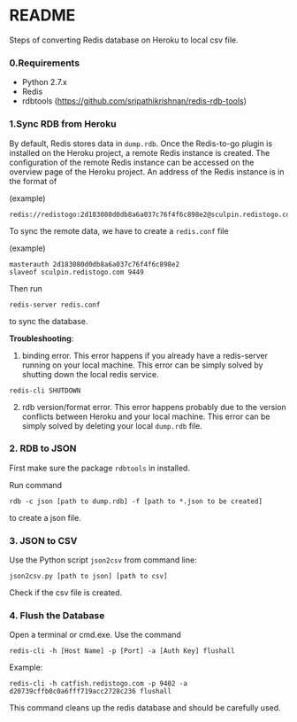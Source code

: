 # README

Steps of converting Redis database on Heroku to local csv file.

### 0.Requirements

* Python 2.7.x
* Redis
* rdbtools (https://github.com/sripathikrishnan/redis-rdb-tools)


### 1.Sync RDB from Heroku

By default, Redis stores data in `dump.rdb`. Once the Redis-to-go plugin is installed on the Heroku project, a remote Redis instance is created. The configuration of the remote Redis instance can be accessed on the overview page of the Heroku project. An address of the Redis instance is in the format of 

(example)
```
redis://redistogo:2d183080d0db8a6a037c76f4f6c898e2@sculpin.redistogo.com:9449/
```
To sync the remote data, we have to create a `redis.conf` file

(example)
```
masterauth 2d183080d0db8a6a037c76f4f6c898e2
slaveof sculpin.redistogo.com 9449
```
Then run
```
redis-server redis.conf
```
to sync the database.

__Troubleshooting__:
1. binding error. This error happens if you already have a redis-server running on your local machine. This error can be simply solved by shutting down the local redis service.
```
redis-cli SHUTDOWN
```
2. rdb version/format error. This error happens probably due to the version conflicts between Heroku and your local machine. This error can be simply solved by deleting your local `dump.rdb` file.

### 2. RDB to JSON
First make sure the package `rdbtools` in installed.

Run command
```
rdb -c json [path to dump.rdb] -f [path to *.json to be created]
```
to create a json file.

### 3. JSON to CSV
Use the Python script `json2csv` from command line:
```
json2csv.py [path to json] [path to csv]
```
Check if the csv file is created.


### 4. Flush the Database
Open a terminal or cmd.exe. 
Use the command
```
redis-cli -h [Host Name] -p [Port] -a [Auth Key] flushall
```
Example:
```
redis-cli -h catfish.redistogo.com -p 9402 -a d20739cffb0c0a6fff719acc2728c236 flushall
```
This command cleans up the redis database and should be carefully used.
